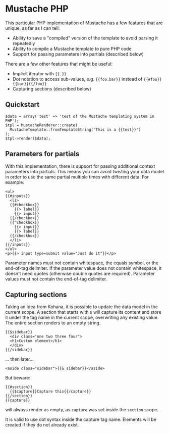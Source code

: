 # Mustache PHP

This particular PHP implementation of Mustache has a few features that are
unique, as far as I can tell:

 - Ability to save a "compiled" version of the template to avoid parsing it
   repeatedly
 - Ability to compile a Mustache template to pure PHP code
 - Support for passing parameters into partials (described below)

There are a few other features that might be useful:

 - Implicit iterator with `{{.}}`
 - Dot notation to access sub-values, e.g. `{{foo.bar}}` instead of `{{#foo}}{{bar}}{{/foo}}`
 - Capturing sections (described below)

## Quickstart

    $data = array('test' => 'test of the Mustache templating system in PHP');
    $tpl = MustacheRenderer::create(
      MustacheTemplate::fromTemplateString('This is a {{test}}')
    );
    $tpl->render($data);

## Parameters for partials

With this implementation, there is support for passing additional context
parameters into partials. This means you can avoid twisting your data model in
order to use the same partial multiple times with different data. For example:

    <ul>
    {{#inputs}}
      <li>
      {{#checkbox}}
        {{> label}}
        {{> input}}
      {{/checkbox}}
      {{^checkbox}}
        {{> input}}
        {{> label}}
      {{/checkbox}}
      </li>
    {{/inputs}}
    </ul>
    <p>{{> input type=submit value="Just do it"}}</p>

Parameter names must not contain whitespace, the equals symbol, or the
end-of-tag delimiter. If the parameter value does not contain whitespace, it
doesn't need quotes (otherwise double quotes are required). Parameter values
must not contain the end-of-tag delimiter.

## Capturing sections

Taking an idea from Kohana, it is possible to update the data model in the
current scope. A section that starts with `$` will capture its content and
store it under the tag name in the current scope, overwriting any existing
value. The entire section renders to an empty string.

    {{$sidebar}}
      <div class="one two three four">
      <h1>Custom element</h1>
      </div>
    {{/sidebar}}

... then later...

    <aside class="sidebar">{{& sidebar}}</aside>

But beware:

    {{#section}}
      {{$capture}}Capture this{{/capture}}
    {{/section}}
    {{capture}}

will always render as empty, as `capture` was set inside the `section` scope.

It is valid to use dot syntax inside the capture tag name. Elements will be
created if they do not already exist.
